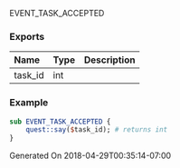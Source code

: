 EVENT_TASK_ACCEPTED
### Exports
**Name**|**Type**|**Description**
:-----|:-----|:-----
task_id|int|
### Example
```perl
sub EVENT_TASK_ACCEPTED {
	quest::say($task_id); # returns int
}
```

Generated On 2018-04-29T00:35:14-07:00